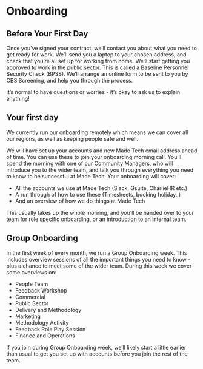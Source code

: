 # Onboarding

## Before Your First Day

Once you’ve signed your contract, we’ll contact you about what you need to get ready for work. We’ll send you a laptop to your chosen address, and check that you’re all set up for working from home. 
We’ll start getting you approved to work in the public sector. This is called a Baseline Personnel Security Check (BPSS). We’ll arrange an online form to be sent to you by CBS Screening, and help you through the process.

It’s normal to have questions or worries - it’s okay to ask us to explain anything!


## Your first day

We currently run our onboarding remotely which means we can cover all our regions, as well as keeping people safe and well.

We will have set up your accounts and new Made Tech email address ahead of time.
You can use these to join your onboarding morning call. 
You’ll spend the morning with one of our Community Managers, who will introduce you to the wider team, and talk you through everything you need to know to be successful at Made Tech. 
Your onboarding will cover:
- All the accounts we use at Made Tech (Slack, Gsuite, CharlieHR etc.)
- A run through of how to use these (Timesheets, booking holiday..)
- And an overview of how we do things at Made Tech

This usually takes up the whole morning, and you’ll be handed over to your team for role specific onboarding, or an introduction to an internal team. 




## Group Onboarding 

In the first week of every month, we run a Group Onboarding week. This includes overview sessions of all the important things you need to know - plus a chance to meet some of the wider team.
During this week we cover some overviews on:

- People Team 
- Feedback Workshop
- Commercial 
- Public Sector 
- Delivery and Methodology 
- Marketing 
- Methodology Activity 
- Feedback Role Play Session
- Finance and Operations 

If you join during Group Onboarding week, we’ll likely start a little earlier than usual to get you set up with accounts before you join the rest of the team. 

